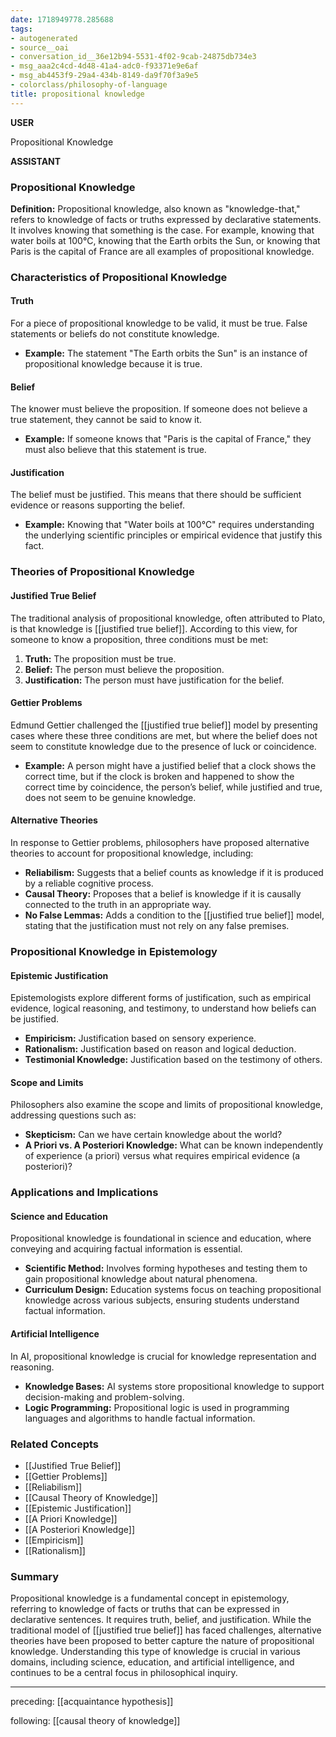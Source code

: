 ```yaml
---
date: 1718949778.285688
tags:
- autogenerated
- source__oai
- conversation_id__36e12b94-5531-4f02-9cab-24875db734e3
- msg_aaa2c4cd-4d48-41a4-adc0-f93371e9e6af
- msg_ab4453f9-29a4-434b-8149-da9f70f3a9e5
- colorclass/philosophy-of-language
title: propositional knowledge
---
```


**USER**

Propositional Knowledge


**ASSISTANT**

### Propositional Knowledge

**Definition:** Propositional knowledge, also known as "knowledge-that," refers to knowledge of facts or truths expressed by declarative statements. It involves knowing that something is the case. For example, knowing that water boils at 100°C, knowing that the Earth orbits the Sun, or knowing that Paris is the capital of France are all examples of propositional knowledge.

### Characteristics of Propositional Knowledge

#### Truth

For a piece of propositional knowledge to be valid, it must be true. False statements or beliefs do not constitute knowledge.

- **Example:** The statement "The Earth orbits the Sun" is an instance of propositional knowledge because it is true.

#### Belief

The knower must believe the proposition. If someone does not believe a true statement, they cannot be said to know it.

- **Example:** If someone knows that "Paris is the capital of France," they must also believe that this statement is true.

#### Justification

The belief must be justified. This means that there should be sufficient evidence or reasons supporting the belief.

- **Example:** Knowing that "Water boils at 100°C" requires understanding the underlying scientific principles or empirical evidence that justify this fact.

### Theories of Propositional Knowledge

#### Justified True Belief

The traditional analysis of propositional knowledge, often attributed to Plato, is that knowledge is [[justified true belief]]. According to this view, for someone to know a proposition, three conditions must be met:

1. **Truth:** The proposition must be true.
2. **Belief:** The person must believe the proposition.
3. **Justification:** The person must have justification for the belief.

#### Gettier Problems

Edmund Gettier challenged the [[justified true belief]] model by presenting cases where these three conditions are met, but where the belief does not seem to constitute knowledge due to the presence of luck or coincidence.

- **Example:** A person might have a justified belief that a clock shows the correct time, but if the clock is broken and happened to show the correct time by coincidence, the person’s belief, while justified and true, does not seem to be genuine knowledge.

#### Alternative Theories

In response to Gettier problems, philosophers have proposed alternative theories to account for propositional knowledge, including:

- **Reliabilism:** Suggests that a belief counts as knowledge if it is produced by a reliable cognitive process.
- **Causal Theory:** Proposes that a belief is knowledge if it is causally connected to the truth in an appropriate way.
- **No False Lemmas:** Adds a condition to the [[justified true belief]] model, stating that the justification must not rely on any false premises.

### Propositional Knowledge in Epistemology

#### Epistemic Justification

Epistemologists explore different forms of justification, such as empirical evidence, logical reasoning, and testimony, to understand how beliefs can be justified.

- **Empiricism:** Justification based on sensory experience.
- **Rationalism:** Justification based on reason and logical deduction.
- **Testimonial Knowledge:** Justification based on the testimony of others.

#### Scope and Limits

Philosophers also examine the scope and limits of propositional knowledge, addressing questions such as:

- **Skepticism:** Can we have certain knowledge about the world?
- **A Priori vs. A Posteriori Knowledge:** What can be known independently of experience (a priori) versus what requires empirical evidence (a posteriori)?

### Applications and Implications

#### Science and Education

Propositional knowledge is foundational in science and education, where conveying and acquiring factual information is essential.

- **Scientific Method:** Involves forming hypotheses and testing them to gain propositional knowledge about natural phenomena.
- **Curriculum Design:** Education systems focus on teaching propositional knowledge across various subjects, ensuring students understand factual information.

#### Artificial Intelligence

In AI, propositional knowledge is crucial for knowledge representation and reasoning.

- **Knowledge Bases:** AI systems store propositional knowledge to support decision-making and problem-solving.
- **Logic Programming:** Propositional logic is used in programming languages and algorithms to handle factual information.

### Related Concepts

- [[Justified True Belief]]
- [[Gettier Problems]]
- [[Reliabilism]]
- [[Causal Theory of Knowledge]]
- [[Epistemic Justification]]
- [[A Priori Knowledge]]
- [[A Posteriori Knowledge]]
- [[Empiricism]]
- [[Rationalism]]

### Summary

Propositional knowledge is a fundamental concept in epistemology, referring to knowledge of facts or truths that can be expressed in declarative sentences. It requires truth, belief, and justification. While the traditional model of [[justified true belief]] has faced challenges, alternative theories have been proposed to better capture the nature of propositional knowledge. Understanding this type of knowledge is crucial in various domains, including science, education, and artificial intelligence, and continues to be a central focus in philosophical inquiry.


---

preceding: [[acquaintance hypothesis]]  


following: [[causal theory of knowledge]]